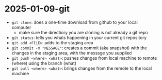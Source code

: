 # 2025-01-09-git
- `git clone`: does a one-time download from github to your local computer
    - make sure the directiory you are cloning is not already a git repo 
 - `git status`: tells you whats happening in your current git repository 
 - `git add <FILE>`: adds <FILE> to the staging area 
 - `git commit -m "MESSAGE"`: creates a commit (aka snapshot) with the changes in the staging area, with the message you supplied
 - `git push <where> <what>`: pushes changes from local machine to remote (where) using the branch (what) 
 - `git pull <where> <what>`: brings changes from the remote to the local machine 
